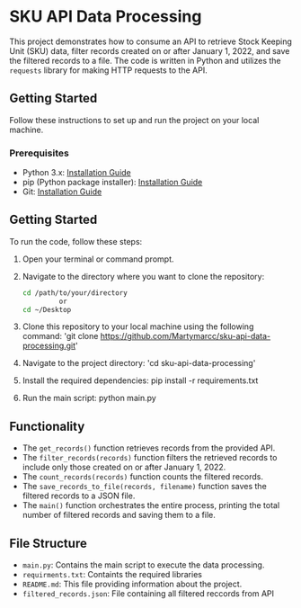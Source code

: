 # SKU API Data Processing

This project demonstrates how to consume an API to retrieve Stock Keeping Unit (SKU) data, filter records created on or after January 1, 2022, and save the filtered records to a file. The code is written in Python and utilizes the `requests` library for making HTTP requests to the API.

## Getting Started

Follow these instructions to set up and run the project on your local machine.

### Prerequisites

- Python 3.x: [Installation Guide](https://www.python.org/downloads/)
- pip (Python package installer): [Installation Guide](https://pip.pypa.io/en/stable/installation/)
- Git: [Installation Guide](https://git-scm.com/book/en/v2/Getting-Started-Installing-Git)

## Getting Started

To run the code, follow these steps:

1. Open your terminal or command prompt.

2. Navigate to the directory where you want to clone the repository:
   ```bash
   cd /path/to/your/directory
            or
   cd ~/Desktop

3. Clone this repository to your local machine using the following command:
   'git clone https://github.com/Martymarcc/sku-api-data-processing.git'

4. Navigate to the project directory:
   'cd sku-api-data-processing'

5. Install the required dependencies:
   pip install -r requirements.txt

6. Run the main script:
   python main.py


## Functionality

- The `get_records()` function retrieves records from the provided API.
- The `filter_records(records)` function filters the retrieved records to include only those created on or after January 1, 2022.
- The `count_records(records)` function counts the filtered records.
- The `save_records_to_file(records, filename)` function saves the filtered records to a JSON file.
- The `main()` function orchestrates the entire process, printing the total number of filtered records and saving them to a file.

## File Structure

- `main.py`: Contains the main script to execute the data processing.
- `requirments.txt`: Containts the required libraries 
- `README.md`: This file providing information about the project.
- `filtered_records.json`: File containing all filtered reccords from API



